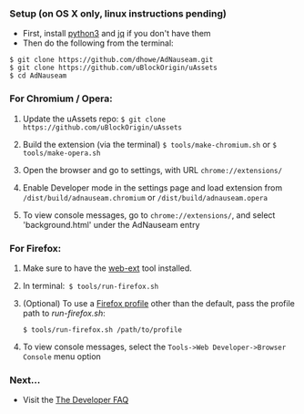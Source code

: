 ### Setup (on OS X  only, linux instructions pending)

* First, install [python3](https://docs.python-guide.org/starting/install3/osx/) and [jq](https://stedolan.github.io/jq/) if you don't have them 
* Then do the following from the terminal:
```
$ git clone https://github.com/dhowe/AdNauseam.git
$ git clone https://github.com/uBlockOrigin/uAssets
$ cd AdNauseam
```

### For Chromium / Opera:

1. Update the uAssets repo:
```$ git clone https://github.com/uBlockOrigin/uAssets```

1. Build the extension (via the terminal)
```$ tools/make-chromium.sh```
or 
```$ tools/make-opera.sh```

1. Open the browser and go to settings, with URL ```chrome://extensions/```

1. Enable Developer mode in the settings page and load extension from ```/dist/build/adnauseam.chromium``` or ```/dist/build/adnauseam.opera```

1. To view console messages, go to ```chrome://extensions/```, and select 'background.html' under the AdNauseam entry

<!--
### For Firefox:

  _Note: [Developer](https://www.mozilla.org/en-US/firefox/developer/) builds are now required for development_

1. Open Firefox with the profile you intend to use, then go to ```about:config```, then set ```xpinstall.signatures.required``` to false     
(Make sure that you open the profile manually rather than open it through $ tools/run-ff.sh. Nothing is saved in profiles opened through jpm)

2. Make sure you have [jpm](https://www.npmjs.com/package/jpm) installed

3. In terminal:` $ tools/run-ff.sh`

  _Note: If your Firefox dev version is not in the usual location, you will need to change FIREFOX_BIN in 'tools/run-ff.sh'_

4. (Optional) To use a [Firefox profile](https://support.mozilla.org/en-US/kb/profile-manager-create-and-remove-firefox-profiles) other than the default, pass the profile path to _run-ff.sh_:

    ````$ tools/run-ff.sh /path/to/profile```` 

5. To view console messages, select the ```Tools->Web Developer->Browser Console``` menu option

-->

### For Firefox:

1. Make sure to have the [web-ext](https://developer.mozilla.org/en-US/Add-ons/WebExtensions/Getting_started_with_web-ext) tool installed. 

2. In terminal:` $ tools/run-firefox.sh`

3. (Optional) To use a [Firefox profile](https://support.mozilla.org/en-US/kb/profile-manager-create-and-remove-firefox-profiles) other than the default, pass the profile path to _run-firefox.sh_:

    ````$ tools/run-firefox.sh /path/to/profile```` 

4. To view console messages, select the ```Tools->Web Developer->Browser Console``` menu option



### Next...

- Visit the [The Developer FAQ](https://github.com/dhowe/AdNauseam/wiki/Developer-FAQ)


